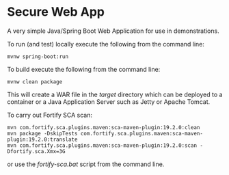 Secure Web App
==============

A very simple Java/Spring Boot Web Application for use in demonstrations.

To run (and test) locally execute the following from the command line:

```
mvnw spring-boot:run
```

To build execute the following from the command line:

```
mvnw clean package
``` 

This will create a WAR file in the _target_ directory which can be deployed to a container 
or a Java Application Server such as Jetty or Apache Tomcat.

To carry out Fortify SCA scan:

```
mvn com.fortify.sca.plugins.maven:sca-maven-plugin:19.2.0:clean
mvn package -DskipTests com.fortify.sca.plugins.maven:sca-maven-plugin:19.2.0:translate
mvn com.fortify.sca.plugins.maven:sca-maven-plugin:19.2.0:scan -Dfortify.sca.Xmx=3G
```

or use the _fortify-sca.bat_ script from the command line.
